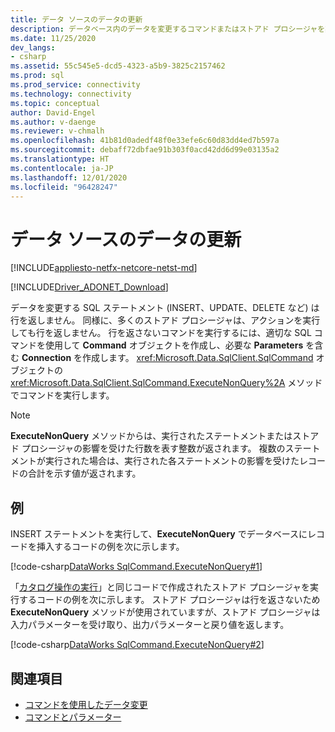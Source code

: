 ```yaml
---
title: データ ソースのデータの更新
description: データベース内のデータを変更するコマンドまたはストアド プロシージャを実行する方法について説明します。
ms.date: 11/25/2020
dev_langs:
- csharp
ms.assetid: 55c545e5-dcd5-4323-a5b9-3825c2157462
ms.prod: sql
ms.prod_service: connectivity
ms.technology: connectivity
ms.topic: conceptual
author: David-Engel
ms.author: v-daenge
ms.reviewer: v-chmalh
ms.openlocfilehash: 41b81d0adedf48f0e33efe6c60d83dd4ed7b597a
ms.sourcegitcommit: debaff72dbfae91b303f0acd42dd6d99e03135a2
ms.translationtype: HT
ms.contentlocale: ja-JP
ms.lasthandoff: 12/01/2020
ms.locfileid: "96428247"
---
```

# <a name="updating-data-in-a-data-source"></a>データ ソースのデータの更新

[!INCLUDE[appliesto-netfx-netcore-netst-md](../../includes/appliesto-netfx-netcore-netst-md.md)]

[!INCLUDE[Driver_ADONET_Download](../../includes/driver_adonet_download.md)]

データを変更する SQL ステートメント (INSERT、UPDATE、DELETE など) は行を返しません。 同様に、多くのストアド プロシージャは、アクションを実行しても行を返しません。 行を返さないコマンドを実行するには、適切な SQL コマンドを使用して **Command** オブジェクトを作成し、必要な **Parameters** を含む **Connection** を作成します。 <xref:Microsoft.Data.SqlClient.SqlCommand> オブジェクトの <xref:Microsoft.Data.SqlClient.SqlCommand.ExecuteNonQuery%2A> メソッドでコマンドを実行します。

> [!NOTE]
> **ExecuteNonQuery** メソッドからは、実行されたステートメントまたはストアド プロシージャの影響を受けた行数を表す整数が返されます。 複数のステートメントが実行された場合は、実行された各ステートメントの影響を受けたレコードの合計を示す値が返されます。

## <a name="example"></a>例

INSERT ステートメントを実行して、**ExecuteNonQuery** でデータベースにレコードを挿入するコードの例を次に示します。
  
[!code-csharp[DataWorks SqlCommand.ExecuteNonQuery#1](~/../sqlclient/doc/samples/SqlCommand_ExecuteNonQuery_SP_DML.cs#1)]

「[カタログ操作の実行](perform-catalog-operations.md)」と同じコードで作成されたストアド プロシージャを実行するコードの例を次に示します。 ストアド プロシージャは行を返さないため **ExecuteNonQuery** メソッドが使用されていますが、ストアド プロシージャは入力パラメーターを受け取り、出力パラメーターと戻り値を返します。

[!code-csharp[DataWorks SqlCommand.ExecuteNonQuery#2](~/../sqlclient/doc/samples/SqlCommand_ExecuteNonQuery_SP_DML.cs#2)]

## <a name="see-also"></a>関連項目

- [コマンドを使用したデータ変更](use-commands-to-modify-data.md)
- [コマンドとパラメーター](commands-parameters.md)
